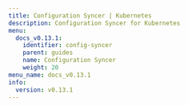 ```yaml
---
title: Configuration Syncer | Kubernetes
description: Configuration Syncer for Kubernetes
menu:
  docs_v0.13.1:
    identifier: config-syncer
    parent: guides
    name: Configuration Syncer
    weight: 20
menu_name: docs_v0.13.1
info:
  version: v0.13.1
---
```


